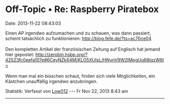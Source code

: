 Off-Topic • Re: Raspberry Piratebox
===================================

Date: 2013-11-22 08:43:03

Einen AP irgendwo aufzumachen und zu schauen, was dann passiert, scheint
tatsächlich zu funktionieren: <http://blog.fefe.de/?ts=ac70ce04>\
\
Den kompletten Artikel der französischen Zeitung auf Englisch hat jemand
hier gepostet:
<http://zerobin.hsbp.org/?42523fc0eefa107e#6CeyNZk64M/KLO5XUIsL/HNynV9W2lMpgUu68iqzW6I=>\
\
Wenn man mal ein bisschen schaut, finden sich viele Möglichkeiten, ein
Kästchen unauffällig irgendwo anzubringen.

Statistik: Verfasst von
[Low012](http://forum.yacy-websuche.de/memberlist.php?mode=viewprofile&u=62)
--- Fr Nov 22, 2013 8:43 am

------------------------------------------------------------------------
